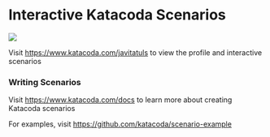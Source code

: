 # Interactive Katacoda Scenarios

[![](http://shields.katacoda.com/katacoda/javitatuls/count.svg)](https://www.katacoda.com/javitatuls "Get your profile on Katacoda.com")

Visit https://www.katacoda.com/javitatuls to view the profile and interactive scenarios

### Writing Scenarios
Visit https://www.katacoda.com/docs to learn more about creating Katacoda scenarios

For examples, visit https://github.com/katacoda/scenario-example
